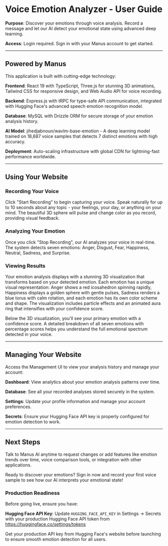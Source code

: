 # Voice Emotion Analyzer - User Guide

**Purpose**: Discover your emotions through voice analysis. Record a message and let our AI detect your emotional state using advanced deep learning.

**Access**: Login required. Sign in with your Manus account to get started.

---

## Powered by Manus

This application is built with cutting-edge technology:

**Frontend**: React 19 with TypeScript, Three.js for stunning 3D animations, Tailwind CSS for responsive design, and Web Audio API for voice recording.

**Backend**: Express.js with tRPC for type-safe API communication, integrated with Hugging Face's advanced speech emotion recognition model.

**Database**: MySQL with Drizzle ORM for secure storage of your emotion analysis history.

**AI Model**: jihedjabnoun/wavlm-base-emotion - A deep learning model trained on 18,687 voice samples that detects 7 distinct emotions with high accuracy.

**Deployment**: Auto-scaling infrastructure with global CDN for lightning-fast performance worldwide.

---

## Using Your Website

### Recording Your Voice

Click "Start Recording" to begin capturing your voice. Speak naturally for up to 10 seconds about any topic - your feelings, your day, or anything on your mind. The beautiful 3D sphere will pulse and change color as you record, providing visual feedback.

### Analyzing Your Emotion

Once you click "Stop Recording", our AI analyzes your voice in real-time. The system detects seven emotions: Anger, Disgust, Fear, Happiness, Neutral, Sadness, and Surprise.

### Viewing Results

Your emotion analysis displays with a stunning 3D visualization that transforms based on your detected emotion. Each emotion has a unique visual representation: Anger shows a red icosahedron spinning rapidly, Happiness displays a golden sphere with gentle pulses, Sadness renders a blue torus with calm rotation, and each emotion has its own color scheme and shape. The visualization includes particle effects and an animated aura ring that intensifies with your confidence score.

Below the 3D visualization, you'll see your primary emotion with a confidence score. A detailed breakdown of all seven emotions with percentage scores helps you understand the full emotional spectrum detected in your voice.

---

## Managing Your Website

Access the Management UI to view your analysis history and manage your account:

**Dashboard**: View analytics about your emotion analysis patterns over time.

**Database**: See all your recorded analyses stored securely in the system.

**Settings**: Update your profile information and manage your account preferences.

**Secrets**: Ensure your Hugging Face API key is properly configured for emotion detection to work.

---

## Next Steps

Talk to Manus AI anytime to request changes or add features like emotion trends over time, voice comparison tools, or integration with other applications.

Ready to discover your emotions? Sign in now and record your first voice sample to see how our AI interprets your emotional state!

### Production Readiness

Before going live, ensure you have:

**Hugging Face API Key**: Update `HUGGING_FACE_API_KEY` in Settings → Secrets with your production Hugging Face API token from https://huggingface.co/settings/tokens

Get your production API key from Hugging Face's website before launching to ensure smooth emotion detection for all users.
